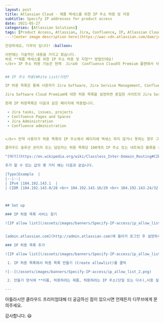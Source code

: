 ```yaml
---
layout: post
title: Atlassian Cloud - 제품 액세스를 위한 IP 주소 허용 및 지정
subtitle: Specify IP addresses for product access
date: 2021-05-27
categories: [Atlassian Solutions]
tags: [Product Access, Atlassian, Jira, Confluence, IP, Atlassian Cloud, Whitelist, 아틀라시안, 아틀라시안클라우드, 지라, 컨플루언스]
---![enter image description here](https://wac-cdn.atlassian.com/dam/jcr:9a041894-cd35-49b4-8998-7b3b7e582236/Jira@2x.png?cdnVersion=1629

안녕하세요, 디무브 입니다! :balloon: 

이번에는 기술적인 내용을 가지고 왔습니다.  
바로 **제품 액세스를 위한 IP 주소 허용 및 지정** 방법인데요!
</br> IP 주소 허용 기능은 현재  Jira와  Confluence Cloud의 Premium 플랜에서 사용하실 수 있습니다.


## IP 주소 허용(White List)이란? 

IP 허용 목록은 통해 사용자가 Jira Software, Jira Service Management, Confluence 용 콘텐츠에 액세스 할 때 허용할 수 있는 IP를 지정하여 **특정 IP만 접근이 가능하도록 허용하는 것**입니다.

Jira Software Cloud Premium에 대한 허용 목록을 설정하면 동일한 사이트의 Jira Service Management에 대한 고객 및 에이전트 포털에도 적용 되며, 이는 Confluence에도 동일하게 적용됩니다.

현재 IP 허용목록은 다음과 같은 페이지에 적용됩니다.

 - Jira tasks, issues, projects
 - Conlfuence Pages and Spaces
 - Jira Administration
 - Confluence administration


</br> 만약 사용자가 허용 목록의 IP 주소에서 페이지에 액세스 하지 않거나 못하는 경우 그 이유를 설명하는 메세지가 표시될 것입니다.

클라우드 솔루션 관리자 또는 담당자는 허용 목록당 100개의 IP 주소 또는 네트워크 블록을 설정 할 수 있습니다. IPv4 및 CIDR  블록이 지원 되며, 네트워크 블록을 입력 하는 경우 CIDR 표기법 표준을 지원합니다. 

"[여기](https://en.wikipedia.org/wiki/Classless_Inter-Domain_Routing#CIDR_notation)“를 클릭하여 CIDR 표기법에 대한 자세한 내용을 확인하실 수 있습니다.

추가 할 수 있는 값의 몇 가지 예는 다음과 같습니다.

|Type|Example  |
|--|--|
| IPv4 |104.192.143.1  |
| CIDR |104.192.143.0/28 <br> 104.192.143.16/29 <br> 104.192.143.24/32 <br> 2401 : 1d80 : 1010 :: / 64 <br> 2401 : 1d80 : 1010 :: 150/128  |
  


## Set up

### IP 허용 목록 서비스 찾기

![IP allow list](/assets/images/banners/Specify-IP-access/ip_allow_list_find.png) 


[admin.atlassian.com](http://admin.atlassian.com)에 들어가 로그인 후 설정하시려는 사이트에 들어가 보안 → IP 허용 목록을 선택합니다.

### IP 허용 목록 추가

![IP allow list](/assets/images/banners/Specify-IP-access/ip_allow_list_1.png)

 1. IP 허용 목록에서 허용 목록 만들기 (Create allowlist)를 클릭

![--](/assets/images/banners/Specify-IP-access/ip_allow_list_2.png)

 2. 만들기 양식에 **이름, 허용하려는 제품, 허용하려는 IP 주소(단일 또는 다수),사용 설정**을 작성 후 만들기 버튼 클릭을 하시면 허용 목록이 나옵니다.

---
```



아틀라시안 클라우드 프리미엄대해 더 궁금하신 점이 있으시면 언제든지 디무브에게 문의주세요.

감사합니다. :smiley:

<!--stackedit_data:
eyJoaXN0b3J5IjpbMTMxNTE1NTc0MCw0NjQ0MDgzMjgsLTgyMD
UzNzQ5M119
-->